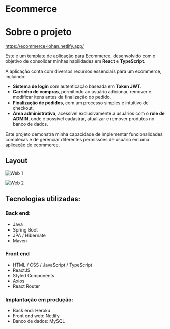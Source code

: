 # Ecommerce

# Sobre o projeto

https://ecommerce-lohan.netlify.app/

Este é um template de aplicação para Ecommerce, desenvolvido com o objetivo de consolidar minhas habilidades em **React** e **TypeScript**.

A aplicação conta com diversos recursos essenciais para um ecommerce, incluindo:
- **Sistema de login** com autenticação baseada em **Token JWT**.
- **Carrinho de compras**, permitindo ao usuário adicionar, remover e modificar itens antes da finalização do pedido.
- **Finalização de pedidos**, com um processo simples e intuitivo de checkout.
- **Área administrativa**, acessível exclusivamente a usuários com o **role de ADMIN**, onde é possível cadastrar, atualizar e remover produtos no banco de dados.

Este projeto demonstra minha capacidade de implementar funcionalidades complexas e de gerenciar diferentes permissões de usuário em uma aplicação de ecommerce.

## Layout

![Web 1](https://imgur.com/L5BdIdw)

![Web 2](https://imgur.com/TYzS4Wy)

## Tecnologias utilizadas:

### Back end:
- Java
- Spring Boot
- JPA / Hibernate
- Maven
  
### Front end
- HTML / CSS / JavaScript / TypeScript
- ReactJS
- Styled Components
- Axios
- React Router

### Implantação em produção:
- Back end: Heroku
- Front end web: Netlify
- Banco de dados: MySQL
